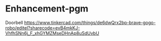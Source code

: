 # Enhancement-pgm
Doorbell
https://www.tinkercad.com/things/de6dwQrx2bp-brave-gogo-robo/editel?sharecode=evB4mkKJ-VhfhSNn6j_F_xhGYMZMseDHnAp8uSdUvbU
